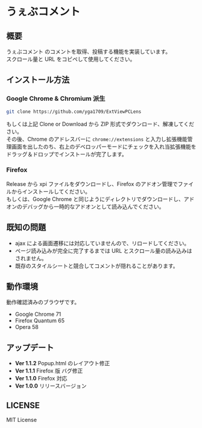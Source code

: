 # うぇぶコメント

## 概要

うぇぶコメント のコメントを取得、投稿する機能を実装しています。  
スクロール量と URL をコピペして使用してください。

## インストール方法

### Google Chrome & Chromium 派生

```bash
git clone https://github.com/yga1709/ExtViewPCLens
```

もしくは上記 Clone or Download から ZIP 形式でダウンロード、解凍してください。  
その後、Chrome のアドレスバーに `chrome://extensions` と入力し拡張機能管理画面を出したのち、右上のデベロッパーモードにチェックを入れ当拡張機能をドラッグ＆ドロップでインストールが完了します。

### Firefox

Release から xpi ファイルをダウンロードし、Firefox のアドオン管理でファイルからインストールしてください。  
もしくは、Google Chrome と同じようにディレクトリでダウンロードし、アドオンのデバッグから一時的なアドオンとして読み込んでください。

## 既知の問題

- ajax による画面遷移には対応していませんので、リロードしてください。
- ページ読み込みが完全に完了するまでは URL とスクロール量の読み込みはされません。
- 既存のスタイルシートと競合してコメントが隠れることがあります。

## 動作環境

動作確認済みのブラウザです。

- Google Chrome 71
- Firefox Quantum 65
- Opera 58

## アップデート

- **Ver 1.1.2** Popup.html のレイアウト修正
- **Ver 1.1.1** Firefox 版 バグ修正
- **Ver 1.1.0** Firefox 対応
- **Ver 1.0.0** リリースバージョン

## LICENSE

MIT License
